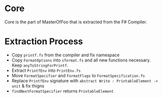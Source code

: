# Core

Core is the part of MasterOfFoo that is extracted from the F# Compiler.

# Extraction Process

* Copy `printf.fs` from the compiler and fix namespace
* Copy `FormatOptions` into `sformat.fs` and all new functions necessary. Keep `anyToStringForPrintf`.
* Extract `PrintfEnv` into `PrintEnv.fs`
* Move `FormatSpecifier` and `FormatFlags` to `FormatSpecification.fs`
* Replace `PrintfEnv` signature with `abstract Write : PrintableElement -> unit` & fix thigns
* `findNextFormatSpecifier` returns `PrintableElement`
